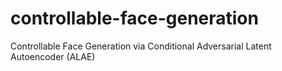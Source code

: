 # controllable-face-generation
Controllable Face Generation via Conditional Adversarial Latent Autoencoder (ALAE)
